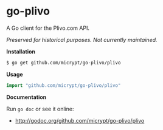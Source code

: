 go-plivo
========

A Go client for the Plivo.com API. 

*Preserved for historical purposes. Not currently maintained.*

**Installation**

```bash
$ go get github.com/micrypt/go-plivo/plivo
```

**Usage**

```go
import "github.com/micrypt/go-plivo/plivo"
```

**Documentation**

Run `go doc` or see it online:

* http://godoc.org/github.com/micrypt/go-plivo/plivo
